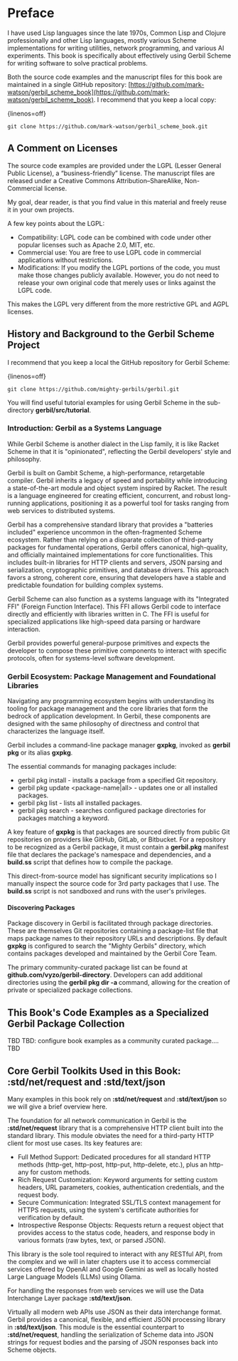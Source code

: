 # Preface

I have used Lisp languages since the late 1970s, Common Lisp and Clojure professionally and other Lisp languages, mostly various Scheme implementations for writing utilities, network programming, and various AI experiments. This book is specifically about effectively using Gerbil Scheme for writing software to solve practical problems.

Both the source code examples and the manuscript files for this book are maintained in a single GitHub repository: [https://github.com/mark-watson/gerbil_scheme_book](https://github.com/mark-watson/gerbil_scheme_book). I recommend that you keep a local copy:

{linenos=off}
```
git clone https://github.com/mark-watson/gerbil_scheme_book.git
```

## A Comment on Licenses

The source code examples are provided under the LGPL (Lesser General Public License), a “business-friendly” license. The manuscript files are released under a Creative Commons Attribution–ShareAlike, Non-Commercial license.

My goal, dear reader, is that you find value in this material and freely reuse it in your own projects.

A few key points about the LGPL:
- Compatibility: LGPL code can be combined with code under other popular licenses such as Apache 2.0, MIT, etc.
- Commercial use: You are free to use LGPL code in commercial applications without restrictions.
- Modifications: If you modify the LGPL portions of the code, you must make those changes publicly available. However, you do not need to release your own original code that merely uses or links against the LGPL code.

This makes the LGPL very different from the more restrictive GPL and AGPL licenses.


## History and Background to the Gerbil Scheme Project

I recommend that you keep a local the GitHub repository for Gerbil Scheme:

{linenos=off}
```
git clone https://github.com/mighty-gerbils/gerbil.git
```

You will find useful tutorial examples for using Gerbil Scheme in the sub-directory **gerbil/src/tutorial**.

### Introduction: Gerbil as a Systems Language

While Gerbil Scheme is another dialect in the Lisp family, it is like Racket Scheme in that it is "opinionated", reflecting the Gerbil developers'  style and philosophy.

Gerbil is built on Gambit Scheme, a high-performance, retargetable compiler.  Gerbil inherits a legacy of speed and portability while introducing a state-of-the-art module and object system inspired by Racket. The result is a language engineered for creating efficient, concurrent, and robust long-running applications, positioning it as a powerful tool for tasks ranging from web services to distributed systems.

Gerbil has a comprehensive standard library that provides a "batteries included" experience uncommon in the often-fragmented Scheme ecosystem. Rather than relying on a disparate collection of third-party packages for fundamental operations, Gerbil offers canonical, high-quality, and officially maintained implementations for core functionalities. This includes built-in libraries for HTTP clients and servers, JSON parsing and serialization, cryptographic primitives, and database drivers. This approach favors a strong, coherent core, ensuring that developers have a stable and predictable foundation for building complex systems.

Gerbil Scheme can also function as a systems language with its "Integrated FFI" (Foreign Function Interface). This FFI allows Gerbil code to interface directly and efficiently with libraries written in C. The FFI is useful for specialized applications like high-speed data parsing or hardware interaction.

Gerbil provides powerful general-purpose primitives and expects the developer to compose these primitive components to interact with specific protocols, often for systems-level software development.

### Gerbil Ecosystem: Package Management and Foundational Libraries

Navigating any programming ecosystem begins with understanding its tooling for package management and the core libraries that form the bedrock of application development. In Gerbil, these components are designed with the same philosophy of directness and control that characterizes the language itself.

Gerbil includes a command-line package manager **gxpkg**, invoked as **gerbil pkg** or its alias **gxpkg**.

The essential commands for managing packages include:

- gerbil pkg install <package-url> - installs a package from a specified Git repository.
- gerbil pkg update <package-name|all> - updates one or all installed packages.
- gerbil pkg list - lists all installed packages.
- gerbil pkg search <keyword> - searches configured package directories for packages matching a keyword.

A key feature of **gxpkg** is that packages are sourced directly from public Git repositories on providers like GitHub, GitLab, or Bitbucket. For a repository to be recognized as a Gerbil package, it must contain a **gerbil.pkg** manifest file that declares the package's namespace and dependencies, and a **build.ss** script that defines how to compile the package. 

This direct-from-source model has significant security implications so I manually inspect the source code for 3rd party packages that I use. The **build.ss** script is not sandboxed and runs with the user's privileges.

#### Discovering Packages

Package discovery in Gerbil is facilitated through package directories. These are themselves Git repositories containing a package-list file that maps package names to their repository URLs and descriptions. By default **gxpkg** is configured to search the "Mighty Gerbils" directory, which contains packages developed and maintained by the Gerbil Core Team. 

The primary community-curated package list can be found at **github.com/vyzo/gerbil-directory**. Developers can add additional directories using the 
**gerbil pkg dir -a <directory-repo-or-url>** command, allowing for the creation of private or specialized package collections.

## This Book's Code Examples as a Specialized Gerbil Package Collection

TBD
TBD: configure book examples as a community curated package....
TBD

## Core Gerbil Toolkits Used in this Book: :std/net/request and :std/text/json

Many examples in this book rely on **:std/net/request** and **:std/text/json** so we will give a brief overview here.

The foundation for all network communication in Gerbil is the **:std/net/request** library that is  a comprehensive HTTP client built into the standard library. This module obviates the need for a third-party HTTP client for most use cases. Its key features are:

- Full Method Support: Dedicated procedures for all standard HTTP methods (http-get, http-post, http-put, http-delete, etc.), plus an http-any for custom methods.
- Rich Request Customization: Keyword arguments for setting custom headers, URL parameters, cookies, authentication credentials, and the request body.
- Secure Communication: Integrated SSL/TLS context management for HTTPS requests, using the system's certificate authorities for verification by default. 
- Introspective Response Objects: Requests return a request object that provides access to the status code, headers, and response body in various formats (raw bytes, text, or parsed JSON).

This library is the sole tool required to interact with any RESTful API, from the complex and we will in later chapters use it to access commercial services offered by OpenAI and Google Gemini as well as locally hosted Large Language Models (LLMs) using Ollama.

For handling the responses from web services we will use the Data Interchange Layer package **:std/text/json**.

Virtually all modern web APIs use JSON as their data interchange format. Gerbil provides a canonical, flexible, and efficient JSON processing library in **:std/text/json**. This module is the essential counterpart to **:std/net/request**, handling the serialization of Scheme data into JSON strings for request bodies and the parsing of JSON responses back into Scheme objects.
